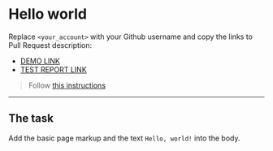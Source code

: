 # Hello world
Replace `<your_account>` with your Github username and copy the links to Pull Request description:
- [DEMO LINK](https://<HiDmytro>.github.io/layout_hello-world/)
- [TEST REPORT LINK](https://<HiDmytro>.github.io/layout_hello-world/report/html_report/)

> Follow [this instructions](https://mate-academy.github.io/layout_task-guideline/#how-to-solve-the-layout-tasks-on-github)
___

## The task 
Add the basic page markup and the text `Hello, world!` into the body.
